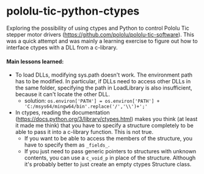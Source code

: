 # pololu-tic-python-ctypes

Exploring the possibility of using ctypes and Python to control Pololu Tic stepper motor drivers (https://github.com/pololu/pololu-tic-software).  This was a quick attempt and was mainly a learning exercise to figure out how to interface ctypes with a DLL from a c-library.

#### Main lessons learned:
- To load DLLs, modifying sys.path doesn't work.  The environment path has to be modified.  In particular, if DLLs need to access other DLLs in the same folder, specifying the path in LoadLibrary is also insufficient, because it can't locate the other DLL.
  - solution: ```os.environ['PATH'] = os.environ['PATH'] + 'C:/msys64/mingw64/bin'.replace('/','\\')+';'```
- In ctypes, reading the documentation (https://docs.python.org/3/library/ctypes.html) makes you think (at least it made me think) that you have to specify a structure completely to be able to pass it into a c-library function.  This is not true.  
  - If you want to be able to access the members of the structure, you have to specify them as ```_fields_```.  
  - If you just need to pass generic pointers to structures with unknown contents, you can use a ```c_void_p``` in place of the structure.  Although it's probably better to just create an empty ctypes Structure class.
